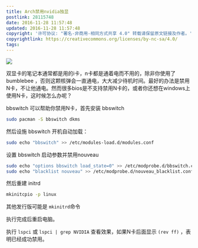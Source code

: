 ```yaml
---
title: Arch禁用nvidia独显
postlink: 28115748
date: 2016-11-28 11:57:48
updated: 2016-11-28 11:57:48
copyright: '许可协议: "署名-非商用-相同方式共享 4.0" 转载请保留原文链接及作者。'
copyrightlink: https://creativecommons.org/licenses/by-nc-sa/4.0/
tags:
---
```


![](https://c2.staticflickr.com/6/5668/31173628641_b3e045d3cc_o_d.png)

双显卡的笔记本通常都是用的i卡，n卡都是通着电而不用的，除非你使用了 bumblebee ，否则这颗核弹会一直通电，大大减少待机时间。最好的办法是禁用N卡，不让他通电。然而很多bios是不支持禁用N卡的，或者你还想在windows上使用N卡，这时候怎么办呢？<!--more-->

bbswitch 可以帮助你禁用N卡，首先安装 bbswitch

``` bash
sudo pacman -S bbswitch dkms
```

然后设施 bbswitch 开机自动加载：

``` bash
sudo echo "bbswitch" >> /etc/modules-load.d/modules.conf
```

设置 bbswitch 启动参数并禁用nouveau

``` bash
sudo echo "options bbswitch load_state=0" >> /etc/modprobe.d/bbswitch.conf
sudo echo "blacklist nouveau" >> /etc/modprobe.d/nouveau_blacklist.conf
```

然后重建 initrd

```bash
mkinitcpio -p linux
```

其他发行版可能是 `mkinitrd`命令

执行完成后重启电脑。

执行 `lspci` 或 `lspci | grep NVIDIA` 查看效果，如果N卡后面显示 `(rev ff)` ，表明已经成功禁用。
